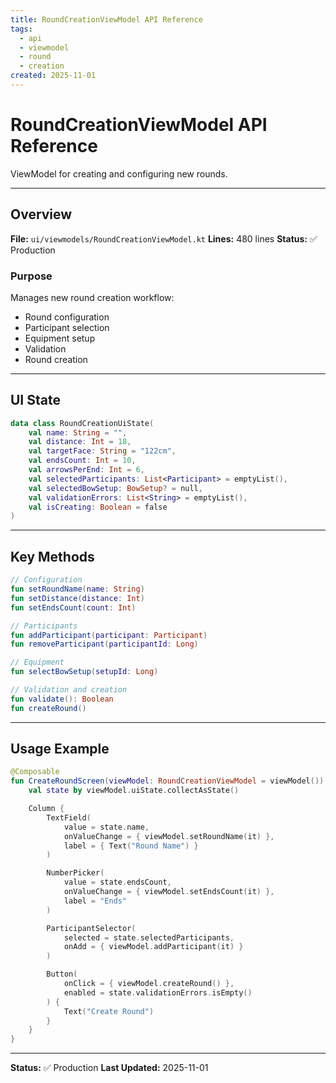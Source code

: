 ```yaml
---
title: RoundCreationViewModel API Reference
tags:
  - api
  - viewmodel
  - round
  - creation
created: 2025-11-01
---
```


# RoundCreationViewModel API Reference

ViewModel for creating and configuring new rounds.

---

## Overview

**File:** `ui/viewmodels/RoundCreationViewModel.kt`
**Lines:** 480 lines
**Status:** ✅ Production

### Purpose

Manages new round creation workflow:
- Round configuration
- Participant selection
- Equipment setup
- Validation
- Round creation

---

## UI State

```kotlin
data class RoundCreationUiState(
    val name: String = "",
    val distance: Int = 18,
    val targetFace: String = "122cm",
    val endsCount: Int = 10,
    val arrowsPerEnd: Int = 6,
    val selectedParticipants: List<Participant> = emptyList(),
    val selectedBowSetup: BowSetup? = null,
    val validationErrors: List<String> = emptyList(),
    val isCreating: Boolean = false
)
```

---

## Key Methods

```kotlin
// Configuration
fun setRoundName(name: String)
fun setDistance(distance: Int)
fun setEndsCount(count: Int)

// Participants
fun addParticipant(participant: Participant)
fun removeParticipant(participantId: Long)

// Equipment
fun selectBowSetup(setupId: Long)

// Validation and creation
fun validate(): Boolean
fun createRound()
```

---

## Usage Example

```kotlin
@Composable
fun CreateRoundScreen(viewModel: RoundCreationViewModel = viewModel()) {
    val state by viewModel.uiState.collectAsState()

    Column {
        TextField(
            value = state.name,
            onValueChange = { viewModel.setRoundName(it) },
            label = { Text("Round Name") }
        )

        NumberPicker(
            value = state.endsCount,
            onValueChange = { viewModel.setEndsCount(it) },
            label = "Ends"
        )

        ParticipantSelector(
            selected = state.selectedParticipants,
            onAdd = { viewModel.addParticipant(it) }
        )

        Button(
            onClick = { viewModel.createRound() },
            enabled = state.validationErrors.isEmpty()
        ) {
            Text("Create Round")
        }
    }
}
```

---

**Status:** ✅ Production
**Last Updated:** 2025-11-01
